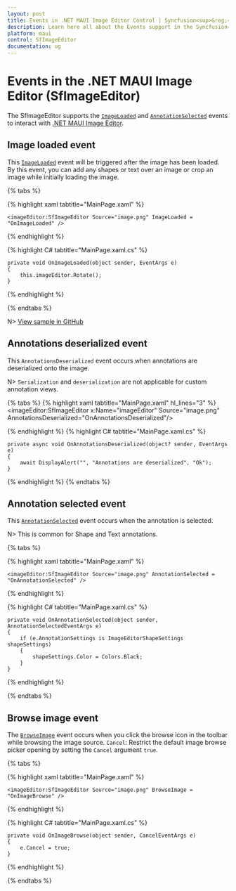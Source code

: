 ```yaml
---
layout: post
title: Events in .NET MAUI Image Editor Control | Syncfusion<sup>&reg;</sup>
description: Learn here all about the Events support in the Syncfusion<sup>&reg;</sup> .NET MAUI ImageEditor(SfImageEditor) control and more.
platform: maui
control: SfImageEditor
documentation: ug
---
```


# Events in the .NET MAUI Image Editor (SfImageEditor)

The SfImageEditor supports the [`ImageLoaded`](https://help.syncfusion.com/cr/maui/Syncfusion.Maui.ImageEditor.SfImageEditor.html#Syncfusion_Maui_ImageEditor_SfImageEditor_ImageLoaded) and [`AnnotationSelected`](https://help.syncfusion.com/cr/maui/Syncfusion.Maui.ImageEditor.SfImageEditor.html#Syncfusion_Maui_ImageEditor_SfImageEditor_AnnotationSelected) events to interact with [.NET MAUI Image Editor](https://help.syncfusion.com/maui/imageeditor/overview).

## Image loaded event

This [`ImageLoaded`](https://help.syncfusion.com/cr/maui/Syncfusion.Maui.ImageEditor.SfImageEditor.html#Syncfusion_Maui_ImageEditor_SfImageEditor_ImageLoaded) event will be triggered after the image has been loaded. By this event, you can add any shapes or text over an image or crop an image while initially loading the image.

{% tabs %}

{% highlight xaml tabtitle="MainPage.xaml" %}

    <imageEditor:SfImageEditor Source="image.png" ImageLoaded = "OnImageLoaded" />

{% endhighlight %}

{% highlight C# tabtitle="MainPage.xaml.cs" %}
            
    private void OnImageLoaded(object sender, EventArgs e)
    {
        this.imageEditor.Rotate();
    }

{% endhighlight %}

{% endtabs %}

N> [View sample in GitHub](https://github.com/SyncfusionExamples/maui-image-editor-examples/tree/master/ImageLoadedSample)

## Annotations deserialized event

This `AnnotationsDeserialized` event occurs when annotations are deserialized onto the image.

N> `Serialization` and `deserialization` are not applicable for custom annotation views. 

{% tabs %}
{% highlight xaml tabtitle="MainPage.xaml" hl_lines="3" %}
    <imageEditor:SfImageEditor x:Name="imageEditor" 
                               Source="image.png" 
                               AnnotationsDeserialized="OnAnnotationsDeserialized"/>
 
{% endhighlight %}
{% highlight C# tabtitle="MainPage.xaml.cs" %}

    private async void OnAnnotationsDeserialized(object? sender, EventArgs e)
    {
        await DisplayAlert("", "Annotations are deserialized", "Ok");
    }

{% endhighlight %}
{% endtabs %}

## Annotation selected event

This [`AnnotationSelected`](https://help.syncfusion.com/cr/maui/Syncfusion.Maui.ImageEditor.SfImageEditor.html#Syncfusion_Maui_ImageEditor_SfImageEditor_AnnotationSelected) event occurs when the annotation is selected.

N> This is common for Shape and Text annotations.

{% tabs %}

{% highlight xaml tabtitle="MainPage.xaml" %}

    <imageEditor:SfImageEditor Source="image.png" AnnotationSelected = "OnAnnotationSelected" />

{% endhighlight %}

{% highlight C# tabtitle="MainPage.xaml.cs" %}

    private void OnAnnotationSelected(object sender, AnnotationSelectedEventArgs e)
    {
        if (e.AnnotationSettings is ImageEditorShapeSettings shapeSettings)
        {
            shapeSettings.Color = Colors.Black;
        }
    }

{% endhighlight %}

{% endtabs %}

## Browse image event

The [`BrowseImage`](https://help.syncfusion.com/cr/maui/Syncfusion.Maui.ImageEditor.SfImageEditor.html#Syncfusion_Maui_ImageEditor_SfImageEditor_BrowseImage) event occurs when you click the browse icon in the toolbar while browsing the image source.
`Cancel`: Restrict the default image browse picker opening by setting the `Cancel` argument `true`.

{% tabs %}

{% highlight xaml tabtitle="MainPage.xaml" %}

    <imageEditor:SfImageEditor Source="image.png" BrowseImage = "OnImageBrowse" />

{% endhighlight %}

{% highlight C# tabtitle="MainPage.xaml.cs" %}
            
    private void OnImageBrowse(object sender, CancelEventArgs e)
    {
        e.Cancel = true;
    }

{% endhighlight %}

{% endtabs %}